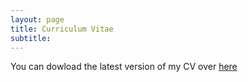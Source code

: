 ```yaml
---
layout: page
title: Curriculum Vitae
subtitle: 
---
```


You can dowload the latest version of my CV over [here](https://drive.google.com/file/d/1HG1PXqABk7LJgzLkbDfGoqrIeI7Xg5Zw/view?usp=sharing)
